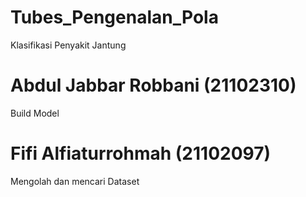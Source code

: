 # Tubes_Pengenalan_Pola
Klasifikasi Penyakit Jantung

# Abdul Jabbar Robbani (21102310)
Build Model
# Fifi Alfiaturrohmah (21102097)
Mengolah dan mencari Dataset
